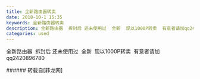 ```yaml
---
title: 全新路由器转卖
date: 2018-10-1 15:35
keywords: 全新路由器转卖
description: 全新路由器  拆封后 还未使用过  全新  现以1000P转卖  有意者请加qq2420896780
categories: used
---
```

<td class="t_f" id="postmessage_1919941">

全新路由器  拆封后 还未使用过  全新  现以1000P转卖  有意者请加qq2420896780<br/>
<img alt="" border="0" class="zoom" data-cf-modified-694d94679a3072e35db45dfc-="" file="http://www.flw.ph/data/appbyme/upload/image/201810/01/pkXrvcC6sBo0.jpg" id="aimg_AL666" lazyloadthumb="1" onclick="" onmouseover="" src="http://www.flw.ph/data/appbyme/upload/image/201810/01/pkXrvcC6sBo0.jpg"/><br/>
<img alt="" border="0" class="zoom" data-cf-modified-694d94679a3072e35db45dfc-="" file="http://www.flw.ph/data/appbyme/upload/image/201810/01/74BKT0AjwqV5.jpg" id="aimg_JMbm8" lazyloadthumb="1" onclick="" onmouseover="" src="http://www.flw.ph/data/appbyme/upload/image/201810/01/74BKT0AjwqV5.jpg"/><br/>
<img alt="" border="0" class="zoom" data-cf-modified-694d94679a3072e35db45dfc-="" file="http://www.flw.ph/data/appbyme/upload/image/201810/01/oxrjQihVaxoP.jpg" id="aimg_x7ol7" lazyloadthumb="1" onclick="" onmouseover="" src="http://www.flw.ph/data/appbyme/upload/image/201810/01/oxrjQihVaxoP.jpg"/><br/>
<img alt="" border="0" class="zoom" data-cf-modified-694d94679a3072e35db45dfc-="" file="http://www.flw.ph/data/appbyme/upload/image/201810/01/O7OqPF2fS6H9.jpg" id="aimg_D5cuy" lazyloadthumb="1" onclick="" onmouseover="" src="http://www.flw.ph/data/appbyme/upload/image/201810/01/O7OqPF2fS6H9.jpg"/><br/>
<img alt="" border="0" class="zoom" data-cf-modified-694d94679a3072e35db45dfc-="" file="http://www.flw.ph/data/appbyme/upload/image/201810/01/5Z4ZFs8pZBBy.jpg" id="aimg_hmxFE" lazyloadthumb="1" onclick="" onmouseover="" src="http://www.flw.ph/data/appbyme/upload/image/201810/01/5Z4ZFs8pZBBy.jpg"/><br/>
<img alt="" border="0" class="zoom" data-cf-modified-694d94679a3072e35db45dfc-="" file="http://www.flw.ph/data/appbyme/upload/image/201810/01/Jn0txT1SR1u7.jpg" id="aimg_eZ44S" lazyloadthumb="1" onclick="" onmouseover="" src="http://www.flw.ph/data/appbyme/upload/image/201810/01/Jn0txT1SR1u7.jpg"/><br/>
<img alt="" border="0" class="zoom" data-cf-modified-694d94679a3072e35db45dfc-="" file="http://www.flw.ph/data/appbyme/upload/image/201810/01/bXc2NFqRmFjU.jpg" id="aimg_sSWTX" lazyloadthumb="1" onclick="" onmouseover="" src="http://www.flw.ph/data/appbyme/upload/image/201810/01/bXc2NFqRmFjU.jpg"/><br/>
</td>
###### 转载自[菲龙网]